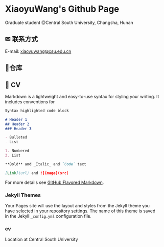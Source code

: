 # XiaoyuWang's Github Page

Graduate student @Central South University, Changsha, Hunan

## ✉ 联系方式

E-mail: xiaoyuwang@csu.edu.cn

## 🍟仓库

## 💼 CV


Markdown is a lightweight and easy-to-use syntax for styling your writing. It includes conventions for

```markdown
Syntax highlighted code block

# Header 1
## Header 2
### Header 3

- Bulleted
- List

1. Numbered
2. List

**Bold** and _Italic_ and `Code` text

[Link](url) and ![Image](src)
```

For more details see [GitHub Flavored Markdown](https://guides.github.com/features/mastering-markdown/).

### Jekyll Themes

Your Pages site will use the layout and styles from the Jekyll theme you have selected in your [repository settings](https://github.com/XiaoyuWant/xiaoyuwang.github.io/settings). The name of this theme is saved in the Jekyll `_config.yml` configuration file.

### cv
Location at Central South University

